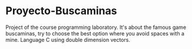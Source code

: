 # Proyecto-Buscaminas
Project of the course programming laboratory. It's about the famous game buscaminas, try to choose the best option
where you avoid spaces with a mine. Language C using double dimension vectors.
